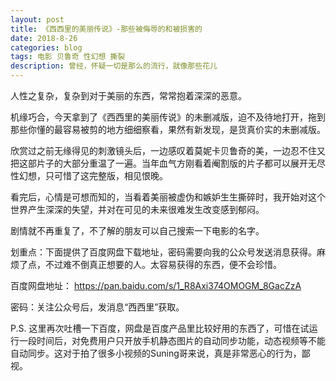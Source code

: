```yaml
---
layout: post
title: 《西西里的美丽传说》-那些被侮辱的和被损害的
date: 2018-8-26
categories: blog
tags: 电影 贝鲁奇 性幻想 撕裂
description: 曾经，怀疑一切是那么的流行，就像那些花儿
---
```


人性之复杂，复杂到对于美丽的东西，常常抱着深深的恶意。

机缘巧合，今天拿到了《西西里的美丽传说》的未删减版，迫不及待地打开，拖到那些你懂的最容易被剪的地方细细察看，果然有新发现，是货真价实的未删减版。

欣赏过之前无缘得见的刺激镜头后，一边感叹着莫妮卡贝鲁奇的美，一边忍不住又把这部片子的大部分重温了一遍。当年血气方刚看着阉割版的片子都可以展开无尽性幻想，只可惜了这完整版，相见恨晚。

看完后，心情是可想而知的，当看着美丽被虚伪和嫉妒生生撕碎时，我开始对这个世界产生深深的失望，并对在可见的未来很难发生改变感到郁闷。

剧情就不再重复了，不了解的朋友可以自己搜索一下电影的名字。

划重点：下面提供了百度网盘下载地址，密码需要向我的公众号发送消息获得。麻烦了点，不过难不倒真正想要的人。太容易获得的东西，便不会珍惜。

百度网盘地址： https://pan.baidu.com/s/1_R8Axi374OMOGM_8GacZzA

密码：关注公众号后，发消息“西西里”获取。

P.S. 这里再次吐槽一下百度，网盘是百度产品里比较好用的东西了，可惜在试运行一段时间后，对免费用户只开放手机静态图片的自动同步功能，动态视频等不能自动同步。这对于拍了很多小视频的Suning哥来说，真是非常恶心的行为，鄙视。